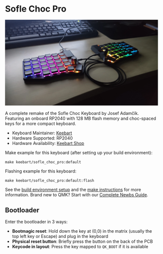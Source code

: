 # Sofle Choc Pro

![sofle_choc_pro](https://raw.githubusercontent.com/Keebart/picture-cdn/refs/heads/main/sofle/led/0.webp)

A complete remake of the Sofle Choc Keyboard by Josef Adamčík. Featuring an onboard RP2040 with 128 MB flash
memory and choc-spaced keys for a more compact keyboard.

* Keyboard Maintainer: [Keebart](https://github.com/Keebart)
* Hardware Supported: RP2040
* Hardware Availability: [Keebart Shop](https://keebart.com/products/sofle)

Make example for this keyboard (after setting up your build environment):

    make keebart/sofle_choc_pro:default

Flashing example for this keyboard:

    make keebart/sofle_choc_pro:default:flash

See the [build environment setup](https://docs.qmk.fm/#/getting_started_build_tools) and the [make instructions](https://docs.qmk.fm/#/getting_started_make_guide) for more information. Brand new to QMK? Start with our [Complete Newbs Guide](https://docs.qmk.fm/#/newbs).

## Bootloader

Enter the bootloader in 3 ways:

* **Bootmagic reset**: Hold down the key at (0,0) in the matrix (usually the top left key or Escape) and plug in the keyboard
* **Physical reset button**: Briefly press the button on the back of the PCB
* **Keycode in layout**: Press the key mapped to `QK_BOOT` if it is available
